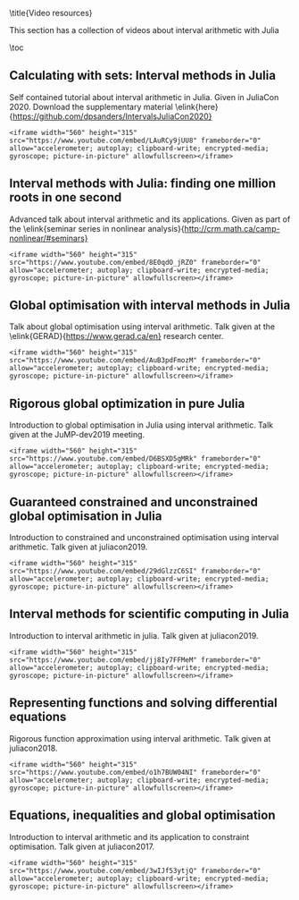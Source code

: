 \title{Video resources}

This section has a collection of videos about interval arithmetic with Julia

\toc

## Calculating with sets: Interval methods in Julia

Self contained tutorial about interval arithmetic in Julia. Given in JuliaCon 2020. Download the supplementary material \elink{here}{https://github.com/dpsanders/IntervalsJuliaCon2020}

~~~
<iframe width="560" height="315" src="https://www.youtube.com/embed/LAuRCy9jUU8" frameborder="0" allow="accelerometer; autoplay; clipboard-write; encrypted-media; gyroscope; picture-in-picture" allowfullscreen></iframe>
~~~

## Interval methods with Julia: finding one million roots in one second

Advanced talk about interval arithmetic and its applications. Given as part of the \elink{seminar series in nonlinear analysis}{http://crm.math.ca/camp-nonlinear/#seminars}

~~~
<iframe width="560" height="315" src="https://www.youtube.com/embed/8E0qdO_jRZ0" frameborder="0" allow="accelerometer; autoplay; clipboard-write; encrypted-media; gyroscope; picture-in-picture" allowfullscreen></iframe>
~~~

## Global optimisation with interval methods in Julia

Talk about global optimisation using interval arithmetic. Talk given at the \elink{GERAD}{https://www.gerad.ca/en} research center.


~~~
<iframe width="560" height="315" src="https://www.youtube.com/embed/AuB3pdFmozM" frameborder="0" allow="accelerometer; autoplay; clipboard-write; encrypted-media; gyroscope; picture-in-picture" allowfullscreen></iframe>
~~~

## Rigorous global optimization in pure Julia

Introduction to global optimisation in Julia using interval arithmetic. Talk given at the JuMP-dev2019 meeting.

~~~
<iframe width="560" height="315" src="https://www.youtube.com/embed/D6BSXD5gMRk" frameborder="0" allow="accelerometer; autoplay; clipboard-write; encrypted-media; gyroscope; picture-in-picture" allowfullscreen></iframe>
~~~

## Guaranteed constrained and unconstrained global optimisation in Julia

Introduction to constrained and unconstrained optimisation using interval arithmetic. Talk given at juliacon2019.

~~~
<iframe width="560" height="315" src="https://www.youtube.com/embed/29dGlzzC6SI" frameborder="0" allow="accelerometer; autoplay; clipboard-write; encrypted-media; gyroscope; picture-in-picture" allowfullscreen></iframe>
~~~

## Interval methods for scientific computing in Julia

Introduction to interval arithmetic in julia. Talk given at juliacon2019.
~~~
<iframe width="560" height="315" src="https://www.youtube.com/embed/jj8Iy7FFMeM" frameborder="0" allow="accelerometer; autoplay; clipboard-write; encrypted-media; gyroscope; picture-in-picture" allowfullscreen></iframe>
~~~

## Representing functions and solving differential equations

Rigorous function approximation using interval arithmetic. Talk given at juliacon2018.

~~~
<iframe width="560" height="315" src="https://www.youtube.com/embed/o1h7BUW04NI" frameborder="0" allow="accelerometer; autoplay; clipboard-write; encrypted-media; gyroscope; picture-in-picture" allowfullscreen></iframe>
~~~

## Equations, inequalities and global optimisation

Introduction to interval arithmetic and its application to constraint optimisation. Talk given at juliacon2017.
~~~
<iframe width="560" height="315" src="https://www.youtube.com/embed/3wIJf53ytjQ" frameborder="0" allow="accelerometer; autoplay; clipboard-write; encrypted-media; gyroscope; picture-in-picture" allowfullscreen></iframe>
~~~